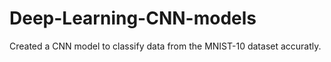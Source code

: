 # Deep-Learning-CNN-models
Created a CNN model to classify data from the MNIST-10 dataset accuratly.
